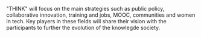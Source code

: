 "THINK" will focus on the main strategies such as public policy, collaborative innovation, training and jobs, MOOC, communities and women in tech. Key players in these fields will share their vision with the participants to further the evolution of the knowlegde society.
